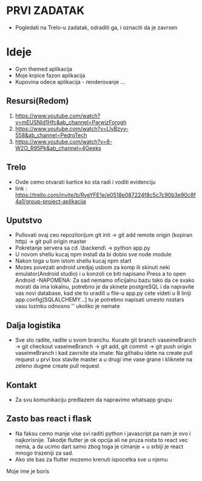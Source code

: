 # PRVI ZADATAK
- Pogledati na Trelo-u zadatak, odraditi ga, i oznaciti da je zavrsen

# Ideje
- Gym themed aplikacija
- Moje krpice fazon aplikacija
- Kupovina odece aplikacija - renderovanje 
...

## Resursi(Redom)
1. https://www.youtube.com/watch?v=mEUSNId1Hfc&ab_channel=ParwizForogh
2. https://www.youtube.com/watch?v=LlvBzyy-558&ab_channel=PedroTech
3. https://www.youtube.com/watch?v=8-W2O_R95Pk&ab_channel=4Geeks

## Trelo
- Ovde cemo otvarati kartice ko sta radi i voditi evidenciju
- link : https://trello.com/invite/b/RyeYFE1e/e0518e087224f8c5c7c90b3e90c8f4a1/group-project-aplikacija

## Uputstvo
- Pullovati ovaj ceo repozitorijum git init -> git add remote origin (kopiran http) -> git pull origin master
- Pokretanje servera sa cd .\backend\ -> python app.py
- U novom shellu kucaj npm install da bi dobio sve node module
- Nakon toga u tom istom shellu kucaj npm start
- Mozes povezati android uredjaj usbom za komp ili skinuti neki emulator(Android studio) i u konzoli ce biti napisano Press a to open Android
-NAPOMENA: Za sad nemamo oficijalnu bazu tako da ce svako morati da ima lokalnu, potrebno je da skinete postgreSQL i da napravite vas novi database, kad ste to uradili u file-u app.py cete videti u 8 liniji app.config[SQLALCHEMY...] tu je potrebno napisati umesto nsstars vasu lozinku odnosno '' ukoliko je nemate

## Dalja logistika
- Sve sto radite, radite u svom branchu. Kucate git branch vaseimeBranch -> git checkout vaseimeBranch -> git add, git commit -> git push origin vaseimeBranch i kad zavrsite sta imate: Na githabu idete na create pull request u prvi box stavite master a u drugi ime vase grane i kliknete na zeleno dugme create pull request

## Kontakt
- Za svu komunikaciju predlazem da napravimo whatsapp grupu

## Zasto bas react i flask
- Na faksu cemo manje vise svi raditi python i javascript pa nam je ovo i najkorisnije. Takodje flutter je ok opcija ali ne pruza nista to react vec nema, a da ucimo dart samo zbog toga je cimanje + u srbiji je react mnogo trazeniji za sad.
- Ako ste bas za flutter mozemo krenuti ispocetka sve u njemu

Moje ime je boris
